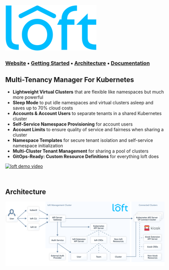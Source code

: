 <h1><a href="https://loft.sh/"><img src="docs/static/media/loft-logo.svg" alt="loft"></a></h1>

### **[Website](https://loft.sh/)** • **[Getting Started](https://loft.sh/docs/getting-started/setup)** • **[Architecture](#architecture)** • **[Documentation](https://loft.sh/docs/introduction)**

## Multi-Tenancy Manager For Kubernetes
- **Lightweight Virtual Clusters** that are flexible like namespaces but much more powerful
- **Sleep Mode** to put idle namespaces and virtual clusters asleep and saves up to 70% cloud costs
- **Accounts & Account Users** to separate tenants in a shared Kubernetes cluster
- **Self-Service Namespace Provisioning** for account users
- **Account Limits** to ensure quality of service and fairness when sharing a cluster
- **Namespace Templates** for secure tenant isolation and self-service namespace initialization
- **Multi-Cluster Tenant Management** for sharing a pool of clusters
- **GitOps-Ready: Custom Resource Definitions** for everything loft does

[![loft demo video](docs/static/media/loft-teaser.gif)](https://loft.sh/)


<br>

## Architecture

![loft architecture](docs/static/media/loft-architecture.svg)

<br>
